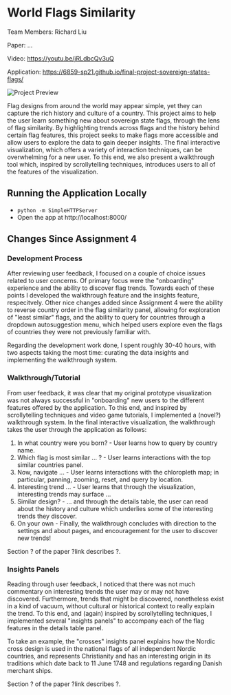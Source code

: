 # World Flags Similarity

Team Members: Richard Liu

Paper: ...

Video: https://youtu.be/jRLdbcQv3uQ

Application: https://6859-sp21.github.io/final-project-sovereign-states-flags/

![Project Preview](https://raw.githubusercontent.com/6859-sp21/final-project-sovereign-states-flags/main/data/svg/none.png)

Flag designs from around the world may appear simple, yet they can capture the rich history and culture of a country. This project aims to help the user learn something new about sovereign state flags, through the lens of flag similarity. By highlighting trends across flags and the history behind certain flag features, this project seeks to make flags more accessible and allow users to explore the data to gain deeper insights.
The final interactive visualization, which offers a variety of interaction techniques, can be overwhelming for a new user. To this end, we also present a walkthrough tool which, inspired by scrollytelling techniques, introduces users to all of the features of the visualization.

## Running the Application Locally

* `python -m SimpleHTTPServer`
* Open the app at http://localhost:8000/

## Changes Since Assignment 4

### Development Process

After reviewing user feedback, I focused on a couple of choice issues related to user concerns. Of primary focus were the "onboarding" experience and the ability to discover flag trends. Towards each of these points I developed the walkthrough feature and the insights feature, respecitvely. Other nice changes added since Assignment 4 were the ability to reverse country order in the flag similarity panel, allowing for exploration of "least similar" flags, and the ability to query for countries through a dropdown autosuggestion menu, which helped users explore even the flags of countries they were not previously familiar with.

Regarding the development work done, I spent roughly 30-40 hours, with two aspects taking the most time: curating the data insights and implementing the walkthrough system.

### Walkthrough/Tutorial

From user feedback, it was clear that my original prototype visualization was not always successful in "onboarding" new users to the different features offered by the application. To this end, and inspired by scrollytelling techniques and video game tutorials, I implemented a (novel?) walkthrough system. In the final interactive visualization, the walkthrough takes the user through the application as follows:

1. In what country were you born? - User learns how to query by country name.
2. Which flag is most similar ... ? - User learns interactions with the top similar countries panel.
3. Now, navigate ... - User learns interactions with the chloropleth map; in particular, panning, zooming, reset, and query by location.
4. Interesting trend ... - User learns that through the visualization, interesting trends may surface ...
5. Similar design? - ... and through the details table, the user can read about the history and culture which underlies some of the interesting trends they discover.
6. On your own - Finally, the walkthrough concludes with direction to the settings and about pages, and encouragement for the user to discover new trends!

Section ? of the paper ?link describes ?.

### Insights Panels

Reading through user feedback, I noticed that there was not much commentary on interesting trends the user may or may not have discovered. Furthermore, trends that might be discovered, nonetheless exist in a kind of vacuum, without cultural or historical context to really explain the trend. To this end, and (again) inspired by scrollytelling techniques, I implemented several "insights panels" to accompany each of the flag features in the details table panel.

To take an example, the "crosses" insights panel explains how the Nordic cross design is used in the national flags of all independent Nordic countries, and represents Christianity and has an interesting origin in its traditions which date back to 11 June 1748 and regulations regarding Danish merchant ships.

Section ? of the paper ?link describes ?.
